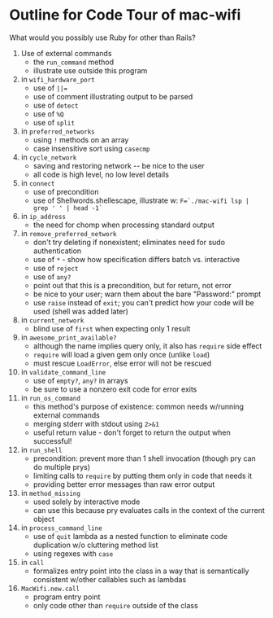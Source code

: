 # Outline for Code Tour of mac-wifi

What would you possibly use Ruby for other than Rails?

1) Use of external commands
    * the `run_command` method
    * illustrate use outside this program
1) in `wifi_hardware_port`
    * use of `||=`
    * use of comment illustrating output to be parsed 
    * use of `detect`
    * use of `%Q`
    * use of `split`
1) in `preferred_networks`
    * using `!` methods on an array
    * case insensitive sort using `casecmp`
1) in `cycle_network`
    * saving and restoring network -- be nice to the user
    * all code is high level, no low level details
1) in `connect`
    * use of precondition
    * use of Shellwords.shellescape, illustrate w: ``F=`./mac-wifi lsp | grep ' ' | head -1` ``
1) in `ip_address`
    * the need for chomp when processing standard output
1) in `remove_preferred_network`
    * don't try deleting if nonexistent; eliminates need for sudo authentication
    * use of `*` - show how specification differs batch vs. interactive
    * use of `reject`
    * use of `any?`
    * point out that this is a precondition, but for return, not error
    * be nice to your user; warn them about the bare "Password:" prompt
    * use `raise` instead of `exit`; you can't predict how your code will be used (shell was added later)
1) in `current_network`
    * blind use of `first` when expecting only 1 result
1) in `awesome_print_available?`
    * although the name implies query only, it also has `require` side effect
    * `require` will load a given gem only once (unlike `load`)
    * must rescue `LoadError`, else error will not be rescued
1) in `validate_command_line`
    * use of `empty?`, `any?` in arrays
    * be sure to use a nonzero exit code for error exits
1) in `run_os_command`
    * this method's purpose of existence: common needs w/running external commands
    * merging stderr with stdout using `2>&1`
    * useful return value - don't forget to return the output when successful!
1) in `run_shell`
    * precondition: prevent more than 1 shell invocation (though pry can do multiple prys)
    * limiting calls to `require` by putting them only in code that needs it
    * providing better error messages than raw error output
1) in `method_missing`
    * used solely by interactive mode
    * can use this because pry evaluates calls in the context of the current object
1) in `process_command_line`
    * use of `quit` lambda as a nested function to eliminate code duplication w/o cluttering method list
    * using regexes with `case`
1) in `call`
    * formalizes entry point into the class in a way that is semantically consistent w/other callables such as lambdas
1) `MacWifi.new.call`
    * program entry point
    * only code other than `require` outside of the class  
    